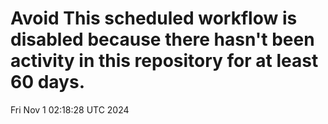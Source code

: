 # Avoid This scheduled workflow is disabled because there hasn't been activity in this repository for at least 60 days.
Fri Nov  1 02:18:28 UTC 2024
